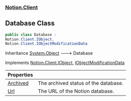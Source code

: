 ### [Notion.Client](Notion.Client.md 'Notion.Client')

## Database Class

```csharp
public class Database :
Notion.Client.IObject,
Notion.Client.IObjectModificationData
```

Inheritance [System.Object](https://docs.microsoft.com/en-us/dotnet/api/System.Object 'System.Object') &#129106; Database

Implements [Notion.Client.IObject](https://docs.microsoft.com/en-us/dotnet/api/Notion.Client.IObject 'Notion.Client.IObject'), [IObjectModificationData](Notion.Client.IObjectModificationData.md 'Notion.Client.IObjectModificationData')

| Properties | |
| :--- | :--- |
| [Archived](Notion.Client.Database.Archived.md 'Notion.Client.Database.Archived') | The archived status of the database. |
| [Url](Notion.Client.Database.Url.md 'Notion.Client.Database.Url') | The URL of the Notion database. |
